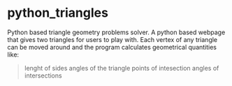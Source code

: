 # python_triangles
Python based triangle geometry problems solver.
A python based webpage that gives two triangles for users to play with. 
Each vertex of any triangle can be moved around and the program calculates geometrical quantities like:
>lenght of sides
>angles of the triangle 
>points of intesection
>angles of intersections 
